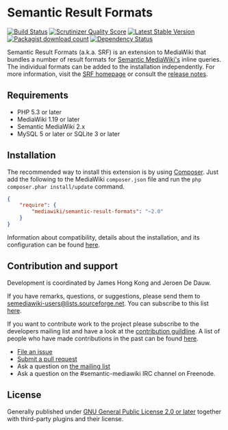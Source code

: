 # Semantic Result Formats

[![Build Status](https://secure.travis-ci.org/SemanticMediaWiki/SemanticResultFormats.svg?branch=master)](http://travis-ci.org/SemanticMediaWiki/SemanticResultFormats)
[![Scrutinizer Quality Score](https://scrutinizer-ci.com/g/SemanticMediaWiki/SemanticResultFormats/badges/quality-score.png?s=a2f091e91cb9c8aa297e028f2f30d99153446796)](https://scrutinizer-ci.com/g/SemanticMediaWiki/SemanticResultFormats/)
[![Latest Stable Version](https://poser.pugx.org/mediawiki/semantic-result-formats/version.png)](https://packagist.org/packages/mediawiki/semantic-result-formats)
[![Packagist download count](https://poser.pugx.org/mediawiki/semantic-result-formats/d/total.png)](https://packagist.org/packages/mediawiki/semantic-result-formats)
[![Dependency Status](https://www.versioneye.com/php/mediawiki:semantic-result-formats/badge.png)](https://www.versioneye.com/php/mediawiki:semantic-result-formats)

Semantic Result Formats (a.k.a. SRF) is an extension to MediaWiki that bundles a number of result
formats for [Semantic MediaWiki's][smw] inline queries. The individual formats can be added to the
installation independently. For more information, visit the [SRF homepage][srf] or consult the
[release notes](RELEASE-NOTES.md).

## Requirements

- PHP 5.3 or later
- MediaWiki 1.19 or later
- Semantic MediaWiki 2.x
- MySQL 5 or later or SQLite 3 or later

## Installation

The recommended way to install this extension is by using [Composer][composer]. Just add the
following to the MediaWiki `composer.json` file and run the ``php composer.phar install/update`` command.

```json
{
	"require": {
		"mediawiki/semantic-result-formats": "~2.0"
	}
}
```
Information about compatibility, details about the installation, and its configuration can be found [here](INSTALL.md).

## Contribution and support

Development is coordinated by James Hong Kong and Jeroen De Dauw.

If you have remarks, questions, or suggestions, please send them to semediawiki-users@lists.sourceforge.net.
You can subscribe to this list [here](http://sourceforge.net/mailarchive/forum.php?forum_name=semediawiki-user).

If you want to contribute work to the project please subscribe to the
developers mailing list and have a look at the [contribution guildline](/CONTRIBUTING.md).
A list of people who have made contributions in the past can be found [here][contributors].

* [File an issue](https://github.com/SemanticMediaWiki/SemanticResultFormats/issues)
* [Submit a pull request](https://github.com/SemanticMediaWiki/SemanticResultFormats/pulls)
* Ask a question on [the mailing list](https://semantic-mediawiki.org/wiki/Mailing_list)
* Ask a question on the #semantic-mediawiki IRC channel on Freenode.

## License

Generally published under [GNU General Public License 2.0 or later][licence] together with
third-party plugins and their license.

[smw]: https://github.com/SemanticMediaWiki/SemanticMediaWiki
[srf]: https://www.semantic-mediawiki.org/wiki/Semantic_Result_Formats
[composer]: https://getcomposer.org/
[contributors]: https://github.com/SemanticMediaWiki/SemanticResultFormats/graphs/contributors
[licence]: https://www.gnu.org/copyleft/gpl.html
